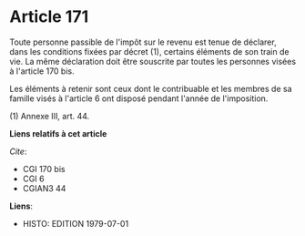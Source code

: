 # Article 171

Toute personne passible de l'impôt sur le revenu est tenue de déclarer, dans les conditions fixées par décret (1), certains
éléments de son train de vie. La même déclaration doit être souscrite par toutes les personnes visées à l'article 170 bis.

Les éléments à retenir sont ceux dont le contribuable et les membres de sa famille visés à l'article 6 ont disposé pendant
l'année de l'imposition.

(1) Annexe III, art. 44.

**Liens relatifs à cet article**

_Cite_:

  - CGI 170 bis
  - CGI 6
  - CGIAN3 44

**Liens**:

  - HISTO: EDITION 1979-07-01
